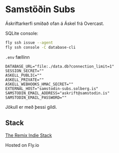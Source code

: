 # Samstöðin Subs

Áskriftarkerfi smíðað ofan á Áskel frá Overcast.

SQLite console:

```bash
fly ssh issue --agent
fly ssh console -C database-cli
```

`.env` fællinn

```
DATABASE_URL="file:./data.db?connection_limit=1"
SESSION_SECRET=""
ASKELL_PUBLIC=""
ASKELL_PRIVATE=""
ASKELL_WEBHOOKS_HMAC_SECRET=""
EXTERNAL_HOST="samstodin-subs.solberg.is"
SAMSTODIN_EMAIL_ADDRESS="askrift@samstodin.is"
SAMSTODIN_EMAIL_PASSWORD=""
```

Jökull er með þessi gildi.

## Stack

[The Remix Indie Stack](https://github.com/remix-run/indie-stack)

Hosted on Fly.io

